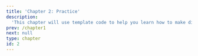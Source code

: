```yaml
---
title: 'Chapter 2: Practice'
description:
  'This chapter will use template code to help you learn how to make different types of graphs using the ggplot2 package in R.'
prev: /chapter1
next: null
type: chapter
id: 2
---
```



<exercise id="1" title="Getting Started in R" type="slides">

<slides source="chapter2_01_start">
</slides>

</exercise>